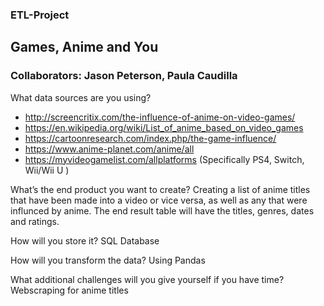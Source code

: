 ### ETL-Project
## Games, Anime and You

### Collaborators: Jason Peterson, Paula Caudilla

What data sources are you using?
* http://screencritix.com/the-influence-of-anime-on-video-games/
* https://en.wikipedia.org/wiki/List_of_anime_based_on_video_games
* https://cartoonresearch.com/index.php/the-game-influence/
* https://www.anime-planet.com/anime/all
* https://myvideogamelist.com/allplatforms (Specifically PS4, Switch, Wii/Wii U )

What’s the end product you want to create?
Creating a list of  anime titles that have been made into a video or vice versa, as well as any that were influnced by anime. The end result table will have the titles, genres, dates and ratings.

How will you store it?
SQL Database

How will you transform the data?
Using Pandas

What additional challenges will you give yourself if you have time?
Webscraping for anime titles



